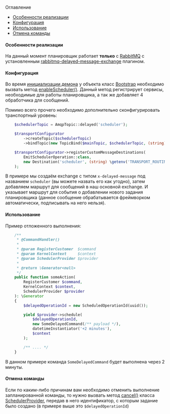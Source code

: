 Оглавление
* [Особенности реализации](https://github.com/mmasiukevich/service-bus/blob/master/doc/ru_scheduler.md#%D0%9E%D1%81%D0%BE%D0%B1%D0%B5%D0%BD%D0%BD%D0%BE%D1%81%D1%82%D0%B8-%D1%80%D0%B5%D0%B0%D0%BB%D0%B8%D0%B7%D0%B0%D1%86%D0%B8%D0%B8)
* [Конфигурация](https://github.com/mmasiukevich/service-bus/blob/master/doc/ru_scheduler.md#%D0%9A%D0%BE%D0%BD%D1%84%D0%B8%D0%B3%D1%83%D1%80%D0%B0%D1%86%D0%B8%D1%8F)
* [Использование](https://github.com/mmasiukevich/service-bus/blob/master/doc/ru_scheduler.md#%D0%98%D1%81%D0%BF%D0%BE%D0%BB%D1%8C%D0%B7%D0%BE%D0%B2%D0%B0%D0%BD%D0%B8%D0%B5)
* [Отмена команды](https://github.com/mmasiukevich/service-bus/blob/master/doc/ru_scheduler.md#%D0%9E%D1%82%D0%BC%D0%B5%D0%BD%D0%B0-%D0%BA%D0%BE%D0%BC%D0%B0%D0%BD%D0%B4%D1%8B)

#### Особенности реализации
На данный момент планировщик работает **только** с [RabbitMQ](https://www.rabbitmq.com/) с установленным [rabbitmq-delayed-message-exchange](https://github.com/rabbitmq/rabbitmq-delayed-message-exchange) плагином.

#### Конфигурация
Во время [инициализации демона](https://github.com/mmasiukevich/service-bus/blob/master/doc/ru_initialization.md) у объекта класс [Bootstrap](https://github.com/mmasiukevich/service-bus/blob/master/src/Application/Bootstrap.php) необходимо вызвать метод [enableScheduler()](https://github.com/mmasiukevich/service-bus/blob/master/src/Application/Bootstrap.php#L94). 
Данный метод регистрирует сервисы, необходимые для работы планировщика, а так же добавляет 4 обработчика для сообщений.

Помимо всего прочего необходимо дополнительно сконфигурировать транспортный уровень:

```php
    $schedulerTopic = AmqpTopic::delayed('scheduler');

    $transportConfigurator
        ->createTopic($schedulerTopic)
        ->bindTopic(new TopicBind($mainTopic, $schedulerTopic, (string) \getenv('TRANSPORT_ROUTING_KEY')));

    $transportConfigurator->registerCustomMessageDestinations(
        EmitSchedulerOperation::class,
        new Destination('scheduler', (string) \getenv('TRANSPORT_ROUTING_KEY'))
    ); 
```
В примере мы создаём exchange с типом ```x-delayed-message``` под названием ```scheduler``` (вы можете назвать его как угодно), затем добавляем маршрут для сообщений в наш основной exchange.
И указывает маршрут для события о добавлении нового задания планировщика (данное сообщение обрабатывается фреймворком автоматически, подписывать на него нельзя).

#### Использование
Пример отложенного выполнения:

```php
    /**
     * @CommandHandler()
     *
     * @param RegisterCustomer  $command
     * @param KernelContext     $context
     * @param SchedulerProvider $provider
     *
     * @return \Generator<null>
     */
    public function someAction(
        RegisterCustomer $command,
        KernelContext $context,
        SchedulerProvider $provider
    ): \Generator
    {
        $delayedOperationId = new ScheduledOperationId(uuid());

        yield $provider->schedule(
            $delayedOperationId,
            new SomeDelayedCommand(/** payload */),
            datetimeInstantiator('+2 minutes'),
            $context
        );

        /** .... */
    }
````
В данном примере команда ```SomeDelayedCommand``` будет выполнена через 2 минуты.

#### Отмена команды
Если по каким-либо причинам вам необходимо отменить выполнение запланированной команды, то нужно вызвать метод [cancel()](https://github.com/mmasiukevich/service-bus/blob/master/src/SchedulerProvider.php#L95) класса [SchedulerProvider](https://github.com/mmasiukevich/service-bus/blob/master/src/SchedulerProvider.php), передав в него идентификатор, с которым задание было создано (в примере выше это ```$delayedOperationId```)
